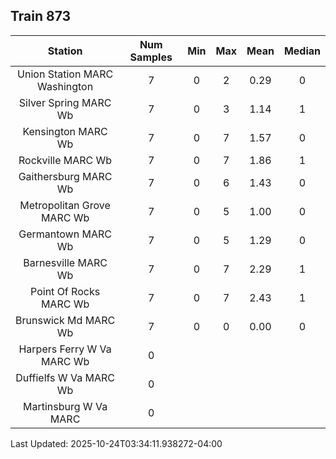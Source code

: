## Train 873

| Station | Num Samples | Min | Max | Mean | Median |
| :-----: | :---------: | :-: | :-: | :--: | :----: |
| Union Station MARC Washington | 7 | 0 | 2 | 0.29 | 0 |
| Silver Spring MARC Wb | 7 | 0 | 3 | 1.14 | 1 |
| Kensington MARC Wb | 7 | 0 | 7 | 1.57 | 0 |
| Rockville MARC Wb | 7 | 0 | 7 | 1.86 | 1 |
| Gaithersburg MARC Wb | 7 | 0 | 6 | 1.43 | 0 |
| Metropolitan Grove MARC Wb | 7 | 0 | 5 | 1.00 | 0 |
| Germantown MARC Wb | 7 | 0 | 5 | 1.29 | 0 |
| Barnesville MARC Wb | 7 | 0 | 7 | 2.29 | 1 |
| Point Of Rocks MARC Wb | 7 | 0 | 7 | 2.43 | 1 |
| Brunswick Md MARC Wb | 7 | 0 | 0 | 0.00 | 0 |
| Harpers Ferry W Va MARC Wb | 0 |  |  |  |  |
| Duffielfs W Va MARC Wb | 0 |  |  |  |  |
| Martinsburg W Va MARC | 0 |  |  |  |  |


Last Updated: 2025-10-24T03:34:11.938272-04:00